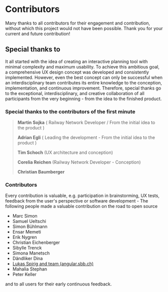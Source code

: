 # Contributors

Many thanks to all contributors for their engagement and contribution, without which this project
would not have been possible. Thank you for your current and future contribution!

## Special thanks to

It all started with the idea of creating an interactive planning tool with minimal complexity
and maximum usability. To achieve this ambitious goal, a comprehensive UX design concept was
developed and consistently implemented. However, even the best concept can only be successful when
an interdisciplinary team contributes its entire knowledge to the conception, implementation, and
continuous improvement. Therefore, special thanks go to the exceptional, interdisciplinary, and
creative collaboration of all participants from the very beginning - from the idea to the finished
product.

### Special thanks to the contributors of the first minute

>
> **Martin Sojka** ( Railway Network Developer / From the initial
> idea to the product )
>
> **Adrian Egli** ( Leading the development - From the initial idea to the product )
>
> **Tim Schoch** (UX architecture and conception)
>
> **Corelia Reichen** (Railway Network Developer - Conception)
>
> **Christian Baumberger**

### Contributors

Every contribution is valuable, e.g. participation in brainstorming, UX tests, feedback from the
user's perspective or software development - The following people made a valuable contribution on
the road to open source

- Marc Simon
- Samuel Ueltschi
- Simon Bühlmann
- Ensar Memeti
- Erik Nygren
- Christian Eichenberger
- Sibylle Trenck
- Simona Manetsch
- Dändliker Dina
- [Lukas Spirig and team (angular.sbb.ch)](https://angular.app.sbb.ch/)
- Mahalia Stephan
- Peter Keller

and to all users for their early continuous feedback.
